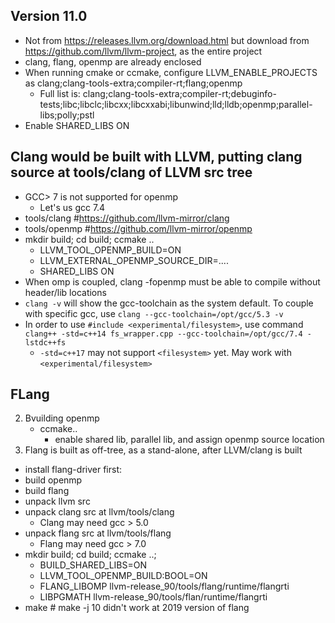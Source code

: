 ## Version 11.0
- Not from https://releases.llvm.org/download.html but download from https://github.com/llvm/llvm-project, as the entire project
- clang, flang, openmp are already enclosed
- When running cmake or ccmake, configure LLVM_ENABLE_PROJECTS as clang;clang-tools-extra;compiler-rt;flang;openmp
  - Full list is: clang;clang-tools-extra;compiler-rt;debuginfo-tests;libc;libclc;libcxx;libcxxabi;libunwind;lld;lldb;openmp;parallel-libs;polly;pstl
- Enable SHARED_LIBS ON


## Clang would be  built with LLVM, putting clang source at tools/clang of LLVM src tree
- GCC> 7 is not supported for openmp
  - Let's us gcc 7.4
- tools/clang #https://github.com/llvm-mirror/clang
- tools/openmp #https://github.com/llvm-mirror/openmp
- mkdir build; cd build; ccmake ..
  - LLVM_TOOL_OPENMP_BUILD=ON
  - LLVM_EXTERNAL_OPENMP_SOURCE_DIR=....
  - SHARED_LIBS ON
- When omp is coupled, clang -fopenmp must be able to compile without header/lib locations
- `clang -v` will show the gcc-toolchain as the system default. To couple with specific gcc, use `clang --gcc-toolchain=/opt/gcc/5.3 -v`
- In order to use `#include <experimental/filesystem>`, use command `clang++ -std=c++14 fs_wrapper.cpp --gcc-toolchain=/opt/gcc/7.4 -lstdc++fs`
	- `-std=c++17` may not support `<filesystem>` yet. May work with `<experimental/filesystem>`


## FLang  
  
2. Bvuilding openmp
	- ccmake..
		- enable shared lib, parallel lib, and assign openmp source location
2. Flang is built as off-tree, as a stand-alone, after LLVM/clang is built
- install flang-driver first: 
- build openmp 
- build flang
- unpack llvm src
- unpack clang src at llvm/tools/clang
  - Clang may need gcc > 5.0
- unpack flang src at llvm/tools/flang
  - Flang may need gcc > 7.0
- mkdir build; cd build; ccmake ..;
  - BUILD_SHARED_LIBS=ON
  - LLVM_TOOL_OPENMP_BUILD:BOOL=ON
  - FLANG_LIBOMP               	llvm-release_90/tools/flang/runtime/flangrti
  - LIBPGMATH                   llvm-release_90/tools/flan/runtime/flangrti
- make # make -j 10 didn't work at 2019 version of flang
